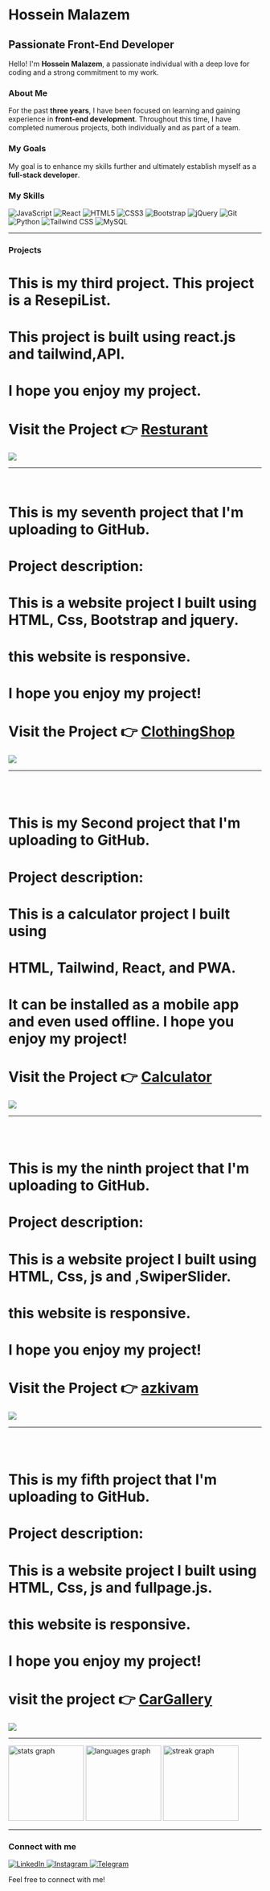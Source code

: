 # Hossein Malazem

## Passionate Front-End Developer

Hello! I'm **Hossein Malazem**, a passionate individual with a deep love for coding and a strong commitment to my work.

### About Me

For the past **three years**, I have been focused on learning and gaining experience in **front-end development**. Throughout this time, I have completed numerous projects, both individually and as part of a team.

### My Goals

My goal is to enhance my skills further and ultimately establish myself as a **full-stack developer**.


### My Skills

![JavaScript](https://img.icons8.com/color/48/000000/javascript.png) 
![React](https://img.icons8.com/color/48/000000/react-native.png) 
![HTML5](https://img.icons8.com/color/48/000000/html-5.png) 
![CSS3](https://img.icons8.com/color/48/000000/css3.png) 
![Bootstrap](https://img.icons8.com/color/48/000000/bootstrap.png) 
![jQuery](https://img.icons8.com/color/48/000000/jquery.png) 
![Git](https://img.icons8.com/color/48/000000/git.png) 
![Python](https://img.icons8.com/color/48/000000/python.png) 
![Tailwind CSS](https://img.icons8.com/color/48/000000/tailwindcss.png) 
![MySQL](https://img.icons8.com/color/48/000000/mysql.png) 


---


### Projects


# This is my third project. This project is a ResepiList.
# This project is built using react.js and tailwind,API.
# I hope you enjoy my project.
# Visit the Project  👉  [Resturant](https://hosseinmolazem.github.io/Resturant/)




 ![](https://github.com/HosseinMolazem/Resturant/blob/master/src/img/screenshot-resepilist2.jpg)


---
<br/>

# This is my seventh project that I'm uploading to GitHub.

# Project description:

# This is a website project I built using HTML, Css, Bootstrap and jquery.

# this website is responsive.

# I hope you enjoy my project!

# Visit the Project  👉  [ClothingShop](https://hosseinmolazem.github.io/ClothingShop/)


![](https://github.com/HosseinMolazem/ClothingShop/blob/master/images/s1.jpg)


---
<br/>
<br/>




# This is my Second project that I'm uploading to GitHub.
# Project description:
# This is a calculator project I built using
# HTML, Tailwind, React, and PWA. 
# It can be installed as a mobile app and even used offline. I hope you enjoy my project!
# Visit the Project  👉  [Calculator](https://hosseinmolazem.github.io/Calculator/)

 ![](https://github.com/HosseinMolazem/calculator/blob/master/image/projet.png)





---
<br/>
<br/>

# This is my  the ninth project that I'm uploading to GitHub.
# Project description:
# This is a website project I built using HTML, Css, js and ,SwiperSlider.
# this website is responsive.
# I hope you enjoy my project!

# Visit the Project  👉  [azkivam](https://hosseinmolazem.github.io/azkivam/)


![](https://github.com/HosseinMolazem/azkivam/blob/master/img/img1o.png)




---
<br/>
<br/>

# This is my fifth project that I'm uploading to GitHub.
# Project description:
# This is a website project I built using HTML, Css, js and fullpage.js.
# this website is responsive.
# I hope you enjoy my project!
#  visit the project  👉  [CarGallery](https://hosseinmolazem.github.io/CarGallery/)





![](https://github.com/HosseinMolazem/CarGallery/blob/master/images/s1.jpg)





---









<div >
<img src="https://github-readme-stats.vercel.app/api?username=HosseinMolazem&hide_title=false&hide_rank=false&show_icons=true&include_all_commits=true&count_private=true&disable_animations=false&theme=dracula&locale=en&hide_border=false&order=1" height="150" alt="stats graph"  />
<img src="https://github-readme-stats.vercel.app/api/top-langs?username=HosseinMolazem&locale=en&hide_title=false&layout=compact&card_width=320&langs_count=5&theme=dracula&hide_border=false&order=2" height="150" alt="languages graph"  />
<img src="https://streak-stats.demolab.com?user=HosseinMolazem&locale=en&mode=weekly&theme=dracula&hide_border=false&border_radius=5&order=3" height="150" alt="streak graph"  />
</div>

---

### Connect with me
<a href="https://www.linkedin.com/in/hossein-molazem-a03a0932a">
    <img src="https://img.icons8.com/color/48/000000/linkedin.png" alt="LinkedIn"/>
</a>
<a href="https://www.instagram.com/debugger__p?igsh=emoxYzhjcnN1a2x6">
    <img src="https://img.icons8.com/color/48/000000/instagram.png" alt="Instagram"/>
</a>
<a href="https://t.me/Debugger0">
    <img src="https://img.icons8.com/color/48/000000/telegram-app.png" alt="Telegram"/>
</a>




Feel free to connect with me!
